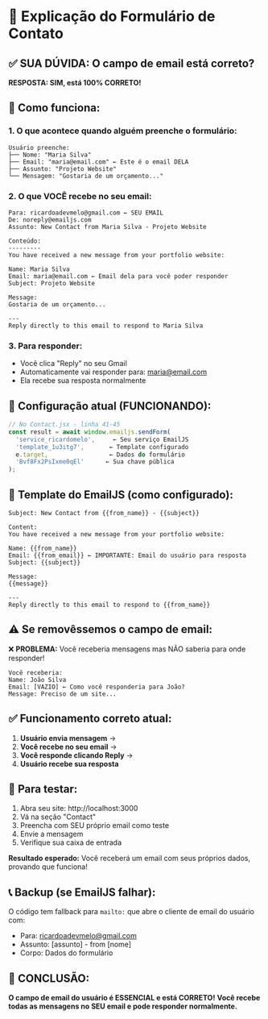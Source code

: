 # 📧 Explicação do Formulário de Contato

## ✅ **SUA DÚVIDA: O campo de email está correto?**

**RESPOSTA: SIM, está 100% CORRETO!**

## 🔄 **Como funciona:**

### 1. **O que acontece quando alguém preenche o formulário:**
```
Usuário preenche:
├── Nome: "Maria Silva"
├── Email: "maria@email.com" ← Este é o email DELA
├── Assunto: "Projeto Website"
└── Mensagem: "Gostaria de um orçamento..."
```

### 2. **O que VOCÊ recebe no seu email:**
```
Para: ricardoadevmelo@gmail.com ← SEU EMAIL
De: noreply@emailjs.com
Assunto: New Contact from Maria Silva - Projeto Website

Conteúdo:
---------
You have received a new message from your portfolio website:

Name: Maria Silva
Email: maria@email.com ← Email dela para você poder responder
Subject: Projeto Website

Message:
Gostaria de um orçamento...

---
Reply directly to this email to respond to Maria Silva
```

### 3. **Para responder:**
- Você clica "Reply" no seu Gmail
- Automaticamente vai responder para: maria@email.com
- Ela recebe sua resposta normalmente

## 🔧 **Configuração atual (FUNCIONANDO):**

```javascript
// No Contact.jsx - linha 41-45
const result = await window.emailjs.sendForm(
  'service_ricardomelo',     ← Seu serviço EmailJS
  'template_1u3itg7',       ← Template configurado
  e.target,                 ← Dados do formulário
  'Bvf8Fx2PsIxme0qEl'      ← Sua chave pública
);
```

## 📝 **Template do EmailJS (como configurado):**

```
Subject: New Contact from {{from_name}} - {{subject}}

Content:
You have received a new message from your portfolio website:

Name: {{from_name}}
Email: {{from_email}} ← IMPORTANTE: Email do usuário para resposta
Subject: {{subject}}

Message:
{{message}}

---
Reply directly to this email to respond to {{from_name}}
```

## ⚠️ **Se removêssemos o campo de email:**

❌ **PROBLEMA:** Você receberia mensagens mas NÃO saberia para onde responder!

```
Você receberia:
Name: João Silva
Email: [VAZIO] ← Como você responderia para João?
Message: Preciso de um site...
```

## ✅ **Funcionamento correto atual:**

1. **Usuário envia mensagem** → 
2. **Você recebe no seu email** → 
3. **Você responde clicando Reply** → 
4. **Usuário recebe sua resposta**

## 🧪 **Para testar:**

1. Abra seu site: http://localhost:3000
2. Vá na seção "Contact"
3. Preencha com SEU próprio email como teste
4. Envie a mensagem
5. Verifique sua caixa de entrada

**Resultado esperado:** Você receberá um email com seus próprios dados, provando que funciona!

## 📞 **Backup (se EmailJS falhar):**

O código tem fallback para `mailto:` que abre o cliente de email do usuário com:
- Para: ricardoadevmelo@gmail.com
- Assunto: [assunto] - from [nome]
- Corpo: Dados do formulário

## 🎯 **CONCLUSÃO:**

**O campo de email do usuário é ESSENCIAL e está CORRETO!**
**Você recebe todas as mensagens no SEU email e pode responder normalmente.**
